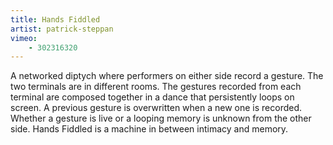 ```yaml
---
title: Hands Fiddled
artist: patrick-steppan
vimeo:
    - 302316320
---
```

A networked diptych where performers on either side record a gesture. The two terminals are in different rooms. The gestures recorded from each terminal are composed together in a dance that persistently loops on screen. A previous gesture is overwritten when a new one is recorded. Whether a gesture is live or a looping memory is unknown from the other side. Hands Fiddled is a machine in between intimacy and memory.